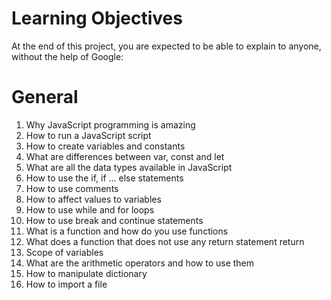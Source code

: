 # Learning Objectives
At the end of this project, you are expected to be able to explain to anyone, without the help of Google:

# General
1. Why JavaScript programming is amazing
2. How to run a JavaScript script
3. How to create variables and constants
4. What are differences between var, const and let
5. What are all the data types available in JavaScript
6. How to use the if, if ... else statements
7. How to use comments
8. How to affect values to variables
9. How to use while and for loops
10. How to use break and continue statements
11. What is a function and how do you use functions
12. What does a function that does not use any return statement return
13. Scope of variables
14. What are the arithmetic operators and how to use them
15. How to manipulate dictionary
16. How to import a file
